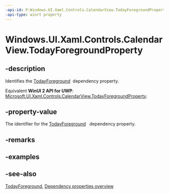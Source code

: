 ```yaml
---
-api-id: P:Windows.UI.Xaml.Controls.CalendarView.TodayForegroundProperty
-api-type: winrt property
---
```


<!-- Property syntax
public Windows.UI.Xaml.DependencyProperty TodayForegroundProperty { get; }
-->

# Windows.UI.Xaml.Controls.CalendarView.TodayForegroundProperty

## -description
Identifies the [TodayForeground](calendarview_todayforeground.md)  dependency property.

Equivalent **WinUI 2 API for UWP**: [Microsoft.UI.Xaml.Controls.CalendarView.TodayForegroundProperty](/windows/winui/api/microsoft.ui.xaml.controls.calendarview.todayforegroundproperty).

## -property-value
The identifier for the [TodayForeground](calendarview_todayforeground.md)   dependency property.

## -remarks

## -examples

## -see-also
[TodayForeground](calendarview_todayforeground.md), [Dependency properties overview](/windows/uwp/xaml-platform/dependency-properties-overview)
